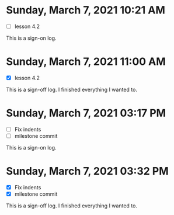 # Sunday, March  7, 2021 10:21 AM
- [ ] lesson 4.2
 
This is a sign-on log. 
 
# Sunday, March  7, 2021 11:00 AM
- [X] lesson 4.2
 
This is a sign-off log. I finished everything I wanted to.
 
# Sunday, March  7, 2021 03:17 PM
- [ ] Fix indents 
- [ ] milestone commit 
 
This is a sign-on log. 
 
# Sunday, March  7, 2021 03:32 PM
- [X] Fix indents 
- [X] milestone commit 
 
This is a sign-off log. I finished everything I wanted to.
